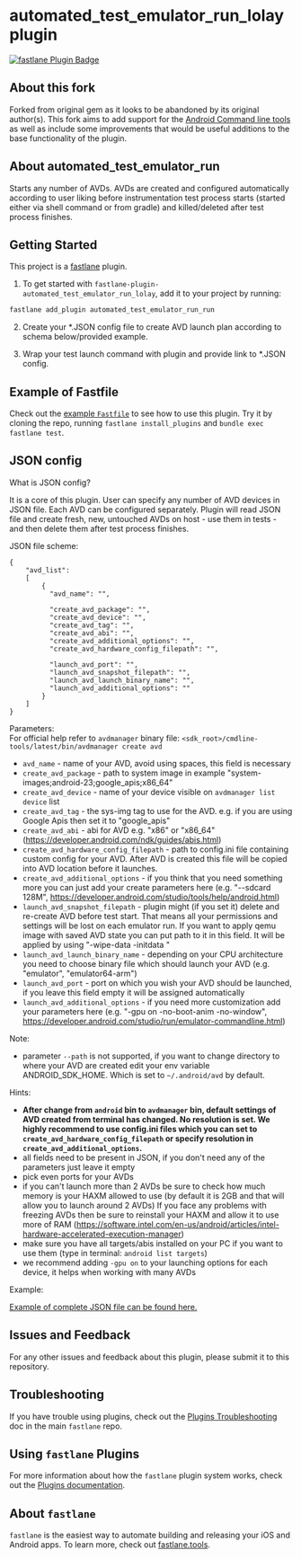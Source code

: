 # automated_test_emulator_run_lolay plugin

[![fastlane Plugin Badge](https://rawcdn.githack.com/fastlane/fastlane/master/fastlane/assets/plugin-badge.svg)](https://rubygems.org/gems/fastlane-plugin-automated_test_emulator_run_lolay)

## About this fork

Forked from original gem as it looks to be abandoned by its original author(s). This fork aims to add support for the [Android Command line tools](https://developer.android.com/studio/command-line) as well as include some improvements that would be useful additions to the base functionality of the plugin.

## About automated_test_emulator_run

Starts any number of AVDs. AVDs are created and configured automatically according to user liking before instrumentation test process starts (started either via shell command or from gradle) and killed/deleted after test process finishes.

## Getting Started

This project is a [fastlane](https://github.com/fastlane/fastlane) plugin.

1. To get started with `fastlane-plugin-automated_test_emulator_run_lolay`, add it to your project by running:

  ```bash
  fastlane add_plugin automated_test_emulator_run_run
  ```
2. Create your \*.JSON config file to create AVD launch plan according to schema below/provided example.

3. Wrap your test launch command with plugin and provide link to \*.JSON config.

## Example of Fastfile

Check out the [example `Fastfile`](fastlane/Fastfile) to see how to use this plugin. Try it by cloning the repo, running `fastlane install_plugins` and `bundle exec fastlane test`.

## JSON config

What is JSON config?

It is a core of this plugin. User can specify any number of AVD devices in JSON file. Each AVD can be configured separately. Plugin will read JSON file and create fresh, new, untouched AVDs on host - use them in tests - and then delete them after test process finishes.

JSON file scheme:
```
{
    "avd_list":
    [
        {
          "avd_name": "",

          "create_avd_package": "",
          "create_avd_device": "",
          "create_avd_tag": "",
          "create_avd_abi": "",
          "create_avd_additional_options": "",
          "create_avd_hardware_config_filepath": "",

          "launch_avd_port": "",
          "launch_avd_snapshot_filepath": "",
          "launch_avd_launch_binary_name": "",
          "launch_avd_additional_options": ""
        }
    ]
}
```

Parameters:
<br>For official help refer to `avdmanager` binary file: `<sdk_root>/cmdline-tools/latest/bin/avdmanager create avd`
- `avd_name` - name of your AVD, avoid using spaces, this field is necessary
- `create_avd_package` - path to system image in example "system-images;android-23;google_apis;x86_64"
- `create_avd_device` - name of your device visible on `avdmanager list device` list
- `create_avd_tag` - the sys-img tag to use for the AVD. e.g. if you are using Google Apis then set it to "google_apis"
- `create_avd_abi` - abi for AVD e.g. "x86" or "x86_64" (https://developer.android.com/ndk/guides/abis.html)
- `create_avd_hardware_config_filepath` - path to config.ini file containing custom config for your AVD. After AVD is created this file will be copied into AVD location before it launches.
- `create_avd_additional_options` - if you think that you need something more you can just add your create parameters here (e.g. "--sdcard 128M", https://developer.android.com/studio/tools/help/android.html)
- `launch_avd_snapshot_filepath` - plugin might (if you set it) delete and re-create AVD before test start. That means all your permissions and settings will be lost on each emulator run. If you want to apply qemu image with saved AVD state you can put path to it in this field. It will be applied by using "-wipe-data -initdata <path to your file>"
- `launch_avd_launch_binary_name` - depending on your CPU architecture you need to choose binary file which should launch your AVD (e.g. "emulator", "emulator64-arm")
- `launch_avd_port` - port on which you wish your AVD should be launched, if you leave this field empty it will be assigned automatically
- `launch_avd_additional_options` - if you need more customization add your parameters here (e.g. "-gpu on -no-boot-anim -no-window", https://developer.android.com/studio/run/emulator-commandline.html)

Note:
- parameter `--path` is not supported, if you want to change directory to where your AVD are created edit your env variable ANDROID_SDK_HOME. Which is set to `~/.android/avd` by default.

Hints:
- <b> After change from `android` bin to `avdmanager` bin, default settings of AVD created from terminal has changed. No resolution is set. We highly recommend to use config.ini files which you can set to `create_avd_hardware_config_filepath` or specify resolution in `create_avd_additional_options`. </b>
- all fields need to be present in JSON, if you don't need any of the parameters just leave it empty
- pick even ports for your AVDs
- if you can't launch more than 2 AVDs be sure to check how much memory is your HAXM allowed to use (by default it is 2GB and that will allow you to launch around 2 AVDs) If you face any problems with freezing AVDs then be sure to reinstall your HAXM and allow it to use more of RAM (https://software.intel.com/en-us/android/articles/intel-hardware-accelerated-execution-manager)
- make sure you have all targets/abis installed on your PC if you want to use them (type in terminal: `android list targets`)
- we recommend adding `-gpu on` to your launching options for each device, it helps when working with many AVDs

Example:

[Example of complete JSON file can be found here.](fastlane/examples/AVD_setup.json)

## Issues and Feedback

For any other issues and feedback about this plugin, please submit it to this repository.

## Troubleshooting

If you have trouble using plugins, check out the [Plugins Troubleshooting](https://github.com/fastlane/fastlane/blob/master/fastlane/docs/PluginsTroubleshooting.md) doc in the main `fastlane` repo.

## Using `fastlane` Plugins

For more information about how the `fastlane` plugin system works, check out the [Plugins documentation](https://github.com/fastlane/fastlane/blob/master/fastlane/docs/Plugins.md).

## About `fastlane`

`fastlane` is the easiest way to automate building and releasing your iOS and Android apps. To learn more, check out [fastlane.tools](https://fastlane.tools).

